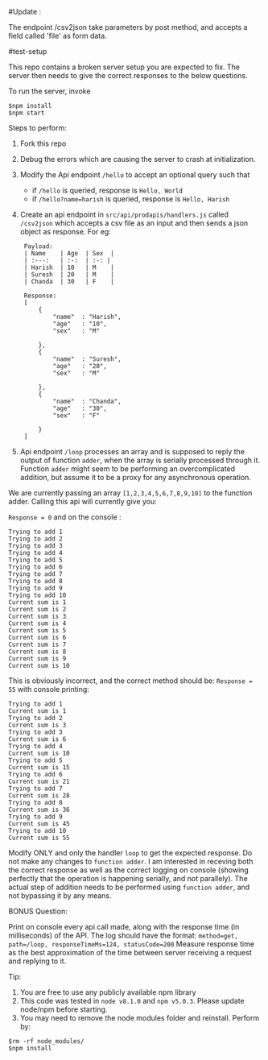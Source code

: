 #Update : 

The endpoint /csv2json take parameters by post method, and accepts a field called 'file' as form data.

#test-setup

This repo contains a broken server setup you are expected to fix. The server then needs to give the correct responses to the below questions. 

To run the server, invoke
```
$npm install
$npm start
```

Steps to perform:

1. Fork this repo

2. Debug the errors which are causing the server to crash at initialization.

3. Modify the Api endpoint `/hello` to accept an optional query such that
	* if `/hello` is queried, response is `Hello, World`
	* if `/hello?name=harish` is queried, response is `Hello, Harish`

4. Create an api endpoint in `src/api/prodapis/handlers.js` called `/csv2json` which accepts a csv file as an input and then sends a json object as response.
	For eg:
		
        Payload:
		| Name    | Age  | Sex  |
		| :---:   | :-:  | :-: |
		| Harish  | 10   | M 	|
		| Suresh  | 20   | M 	|
		| Chanda  | 30   | F 	|
	
    	Response: 
        [
        	{	
        		"name"	: "Harish",
        		"age"	: "10",
        		"sex"	: "M"
        
        	},
        	{	
        		"name"	: "Suresh",
        		"age"	: "20",
        		"sex"	: "M"
        
        	},
        	{	
        		"name"	: "Chanda",
        		"age"	: "30",
        		"sex"	: "F"
        
        	}
        ]

5. Api endpoint `/loop` processes an array and is supposed to reply the output of function `adder`, when the array is serially processed through it. Function `adder` might seem to be performing an overcomplicated addition, but assume it to be a proxy for any asynchronous operation.

We are currently passing an array `[1,2,3,4,5,6,7,8,9,10]` to the function adder. Calling this api will currently give you:

`Response = 0` 
and on the console : 
```
Trying to add 1
Trying to add 2
Trying to add 3
Trying to add 4
Trying to add 5
Trying to add 6
Trying to add 7
Trying to add 8
Trying to add 9
Trying to add 10
Current sum is 1
Current sum is 2
Current sum is 3
Current sum is 4
Current sum is 5
Current sum is 6
Current sum is 7
Current sum is 8
Current sum is 9
Current sum is 10
```

This is obviously incorrect, and the correct method should be:
`Response = 55`
with console printing:
```
Trying to add 1
Current sum is 1
Trying to add 2
Current sum is 3
Trying to add 3
Current sum is 6
Trying to add 4
Current sum is 10
Trying to add 5
Current sum is 15
Trying to add 6
Current sum is 21
Trying to add 7
Current sum is 28
Trying to add 8
Current sum is 36
Trying to add 9
Current sum is 45
Trying to add 10
Current sum is 55
```

Modify ONLY and only the handler `loop` to get the expected response. Do not make any changes to `function adder`. I am interested in receving both the correct response as well as the correct logging on console (showing perfectly that the operation is happening serially, and not parallely). The actual step of addition needs to be performed using `function adder`, and not bypassing it by any means.

BONUS Question:

Print on console every api call made, along with the response time (in milliseconds) of the API. The log should have the format:
```method=get, path=/loop, responseTimeMs=124, statusCode=200```
Measure response time as the best approximation of the time between server receiving a request and replying to it.


Tip:
1. You are free to use any publicly available npm library
2. This code was tested in `node v8.1.0` and `npm v5.0.3`. Please update node/npm before starting.
3. You may need to remove the node modules folder and reinstall. Perform by:
```
$rm -rf node_modules/
$npm install
```
